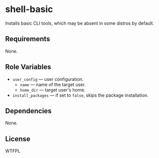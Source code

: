 shell-basic
===========

Installs basic CLI tools, which may be absent in some distros by default.

Requirements
------------

None.

Role Variables
--------------

* `user_config` &mdash; user configuration.
    * `name` &mdash; name of the target user.
    * `home_dir` &mdash; target user's home.
* `install_packages` &mdash; if set to `false`, skips the package installation.

Dependencies
------------

None.

License
-------

WTFPL
